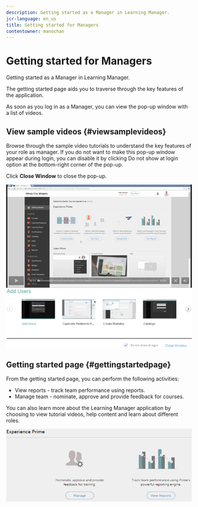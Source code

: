 ```yaml
---
description: Getting started as a Manager in Learning Manager.
jcr-language: en_us
title: Getting started for Managers
contentowner: manochan
---
```


# Getting started for Managers

Getting started as a Manager in Learning Manager.

The getting started page aids you to traverse through the key features of the application.

As soon as you log in as a Manager, you can view the pop-up window with a list of videos.

## View sample videos {#viewsamplevideos}

Browse through the sample video tutorials to understand the key features of your role as manager. If you do not want to make this pop-up window appear during login, you can disable it by clicking Do not show at login option at the bottom-right corner of the pop-up.

Click **Close Window** to close the pop-up.

![](assets/welcome-videos.png)

## Getting started page {#gettingstartedpage}

From the getting started page, you can perform the following activities:

* View reports - track team performance using reports.
* Manage team - nominate, approve and provide feedback for courses.

You can also learn more about the Learning Manager application by choosing to view tutorial videos, help content and learn about different roles.

![](assets/manager-experienceprime.png)

